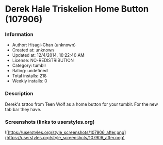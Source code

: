 # Derek Hale Triskelion Home Button (107906)

### Information
- Author: Hisagi-Chan (unknown)
- Created at: unknown
- Updated at: 12/4/2014, 10:22:40 AM
- License: NO-REDISTRIBUTION
- Category: tumblr
- Rating: undefined
- Total installs: 218
- Weekly installs: 0


### Description
Derek's tattoo from Teen Wolf as a home button for your tumblr. For the new tab bar they have.


### Screenshots (links to userstyles.org)
![https://userstyles.org/style_screenshots/107906_after.png](https://userstyles.org/style_screenshots/107906_after.png)


